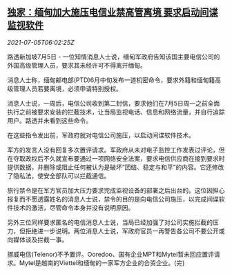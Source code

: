 <!--1625466662000-->
[独家：缅甸加大施压电信业禁高管离境 要求启动间谍监视软件](https://cn.reuters.com/article/myanmar-bans-executives-leaving-0705tele-idCNKCS2EB0BL)
------

<div><i>2021-07-05T06:02:25Z</i></div><p>路透新加坡7月5日 - 一位知情消息人士说，缅甸军政府告知该国主要电信公司的外国高级管理人员，要求其未经许可不得离开缅甸。</p><p>消息人士称，缅甸邮电部(PTD)6月中旬发布一道机密命令，要求外籍和缅甸籍高级管理人员若要离境，必须申请特别授权。</p><p>消息人士说，一周后，电信公司收到第二封信，要求他们在7月5日周一之前全面执行之前被要求安装的拦截技术，让当局监视电话、信息和网络流量，并自行追踪用户。路透并未看到这些命令。</p><p>在这些指令发出前，军政府就对电信公司施压，以启动间谍软件技术。</p><p>军方的发言人没有回复多次置评请求。军政府从未对电子监控工作发表过评论，但在夺取政权后不久就宣布要通过一项网络安全法案，要求电信供应商在接到要求时提供数据，并删除或阻止任何被认为是破坏“团结、稳定与和平”的内容。它还修改了隐私法，使安全部队可以拦截通信。</p><p>旅行禁令是在军方官员加大压力要求完成监视设备的部署之后出台的。这位因担心报复而不愿透露姓名的消息人士说，禁令的目的是向电信公司施压，以完成间谍软件技术的激活，尽管命令本身并没有说明原因。</p><p>另外三位同样要求匿名的电信消息人士说，当局已经加强了对公司实施拦截的压力，但拒绝进一步说明。两位消息人士说，军政府官员一再警告各公司不要公开或向媒体谈及拦截一事。</p><p>挪威电信(Telenor)不予置评。Ooredoo、国有企业MPT和Mytel暂未回应置评请求。Mytel是越南的Viettel和缅甸的一家军方企业的合资企业。(完)</p>
